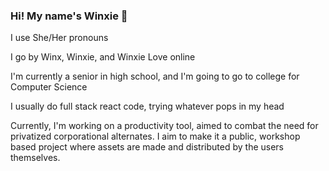### Hi! My name's Winxie 🦋
I use She/Her pronouns

I go by Winx, Winxie, and Winxie Love online

I'm currently a senior in high school, and I'm going to go to college for Computer Science

I usually do full stack react code, trying whatever pops in my head

Currently, I'm working on a productivity tool, aimed to combat the need for privatized corporational alternates. I aim to make it a public, workshop based project where assets are made and distributed by the users themselves.
